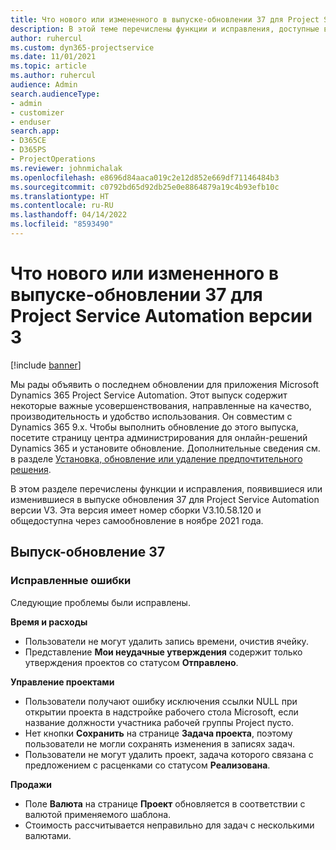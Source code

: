 ```yaml
---
title: Что нового или измененного в выпуске-обновлении 37 для Project Service Automation версии 3
description: В этой теме перечислены функции и исправления, доступные в Microsoft Dynamics 365 Project Service Automation (обновление 37, версия 3).
author: ruhercul
ms.custom: dyn365-projectservice
ms.date: 11/01/2021
ms.topic: article
ms.author: ruhercul
audience: Admin
search.audienceType:
- admin
- customizer
- enduser
search.app:
- D365CE
- D365PS
- ProjectOperations
ms.reviewer: johnmichalak
ms.openlocfilehash: e8696d84aaca019c2e12d852e669df71146484b3
ms.sourcegitcommit: c0792bd65d92db25e0e8864879a19c4b93efb10c
ms.translationtype: HT
ms.contentlocale: ru-RU
ms.lasthandoff: 04/14/2022
ms.locfileid: "8593490"
---
```

# <a name="whats-new-or-changed-in-project-service-automation-update-release-37-v3"></a>Что нового или измененного в выпуске-обновлении 37 для Project Service Automation версии 3

[!include [banner](../includes/psa-now-project-operations.md)]

Мы рады объявить о последнем обновлении для приложения Microsoft Dynamics 365 Project Service Automation. Этот выпуск содержит некоторые важные усовершенствования, направленные на качество, производительность и удобство использования. Он совместим с Dynamics 365 9.x. Чтобы выполнить обновление до этого выпуска, посетите страницу центра администрирования для онлайн-решений Dynamics 365 и установите обновление. Дополнительные сведения см. в разделе [Установка, обновление или удаление предпочтительного решения](/power-platform/admin/install-remove-preferred-solution).

В этом разделе перечислены функции и исправления, появившиеся или изменившиеся в выпуске обновления 37 для Project Service Automation версии V3. Эта версия имеет номер сборки V3.10.58.120 и общедоступна через самообновление в ноябре 2021 года.

## <a name="update-release-37"></a>Выпуск-обновление 37

### <a name="bug-fixes"></a>Исправленные ошибки

Следующие проблемы были исправлены.

**Время и расходы**
- Пользователи не могут удалить запись времени, очистив ячейку.
- Представление **Мои неудачные утверждения** содержит только утверждения проектов со статусом **Отправлено**.

**Управление проектами**
- Пользователи получают ошибку исключения ссылки NULL при открытии проекта в надстройке рабочего стола Microsoft, если название должности участника рабочей группы Project пусто.
- Нет кнопки **Сохранить** на странице **Задача проекта**, поэтому пользователи не могли сохранять изменения в записях задач.
- Пользователи не могут удалить проект, задача которого связана с предложением с расценками со статусом **Реализована**.

**Продажи**
- Поле **Валюта** на странице **Проект** обновляется в соответствии с валютой применяемого шаблона.
- Стоимость рассчитывается неправильно для задач с несколькими валютами.
